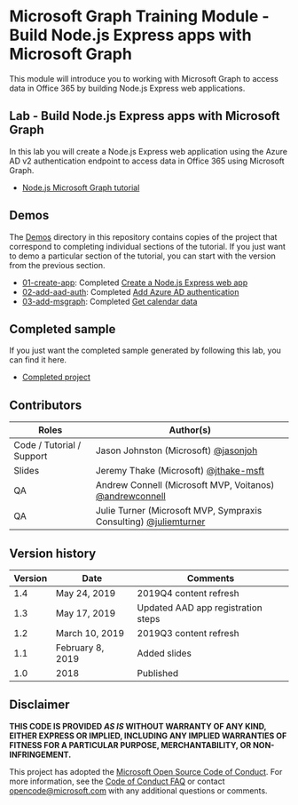 # Microsoft Graph Training Module - Build Node.js Express apps with Microsoft Graph

This module will introduce you to working with Microsoft Graph to access data in Office 365 by building Node.js Express web applications.

## Lab - Build Node.js Express apps with Microsoft Graph

In this lab you will create a Node.js Express web application using the Azure AD v2 authentication endpoint to access data in Office 365 using Microsoft Graph.

- [Node.js Microsoft Graph tutorial](https://docs.microsoft.com/graph/training/node-tutorial)

## Demos

The [Demos](./Demos) directory in this repository contains copies of the project that correspond to completing individual sections of the tutorial. If you just want to demo a particular section of the tutorial, you can start with the version from the previous section.

- [01-create-app](Demos/01-create-app): Completed [Create a Node.js Express web app](https://docs.microsoft.com/graph/training/node-tutorial?tutorial-step=1)
- [02-add-aad-auth](Demos/02-add-aad-auth): Completed [Add Azure AD authentication](https://docs.microsoft.com/graph/training/node-tutorial?tutorial-step=3)
- [03-add-msgraph](Demos/03-add-msgraph): Completed [Get calendar data](https://docs.microsoft.com/graph/training/node-tutorial?tutorial-step=4)

## Completed sample

If you just want the completed sample generated by following this lab, you can find it here.

- [Completed project](Demos/03-add-msgraph)

## Contributors

|           Roles            |                                           Author(s)                                           |
| -------------------------- | --------------------------------------------------------------------------------------------- |
| Code / Tutorial  / Support | Jason Johnston (Microsoft) [@jasonjoh](//github.com/jasonjoh)                                 |
| Slides                     | Jeremy Thake (Microsoft) [@jthake-msft](//github.com/jthake-msft)                             |
| QA                         | Andrew Connell (Microsoft MVP, Voitanos) [@andrewconnell](//github.com/andrewconnell)         |
| QA                         | Julie Turner (Microsoft MVP, Sympraxis Consulting) [@juliemturner](//github.com/juliemturner) |

## Version history

| Version |       Date       |              Comments              |
| ------- | ---------------- | ---------------------------------- |
| 1.4     | May 24, 2019     | 2019Q4 content refresh             |
| 1.3     | May 17, 2019     | Updated AAD app registration steps |
| 1.2     | March 10, 2019   | 2019Q3 content refresh             |
| 1.1     | February 8, 2019 | Added slides                       |
| 1.0     | 2018             | Published                          |

## Disclaimer

**THIS CODE IS PROVIDED *AS IS* WITHOUT WARRANTY OF ANY KIND, EITHER EXPRESS OR IMPLIED, INCLUDING ANY IMPLIED WARRANTIES OF FITNESS FOR A PARTICULAR PURPOSE, MERCHANTABILITY, OR NON-INFRINGEMENT.**

This project has adopted the [Microsoft Open Source Code of Conduct](https://opensource.microsoft.com/codeofconduct/). For more information, see the [Code of Conduct FAQ](https://opensource.microsoft.com/codeofconduct/faq/) or contact [opencode@microsoft.com](mailto:opencode@microsoft.com) with any additional questions or comments.